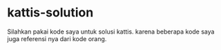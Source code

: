 # kattis-solution

Silahkan pakai kode saya untuk solusi kattis.
karena beberapa kode saya juga referensi nya dari kode orang.
